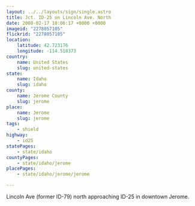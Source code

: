 ```yaml
---
layout: ../../layouts/sign/single.astro
title: Jct. ID-25 on Lincoln Ave. North
date: 2008-02-17 10:06:17 +0000 +0000
imageid: "2278057105"
flickrid: "2278057105"
location:
    latitude: 42.723176
    longitude: -114.518373
country:
    name: United States
    slug: united-states
state:
    name: Idaho
    slug: idaho
county:
    name: Jerome County
    slug: jerome
place:
    name: Jerome
    slug: jerome
tags:
    - shield
highway:
    - id25
statePages:
    - state/idaho
countyPages:
    - state/idaho/jerome
placePages:
    - state/idaho/jerome/jerome

---
```

Lincoln Ave (former ID-79) north approaching ID-25 in downtown Jerome.